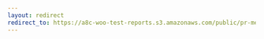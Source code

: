```yaml
---
layout: redirect
redirect_to: https://a8c-woo-test-reports.s3.amazonaws.com/public/pr-merge/39210/e2e/index.html
---
```

